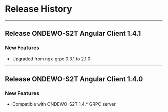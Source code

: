 # Release History
*****************

## Release ONDEWO-S2T Angular Client 1.4.1

### New Features
* Upgraded from ngx-grpc 0.3.1 to 2.1.0

***

## Release ONDEWO-S2T Angular Client 1.4.0

### New Features
 * Compatible with ONDEWO-S2T 1.4.* GRPC server
